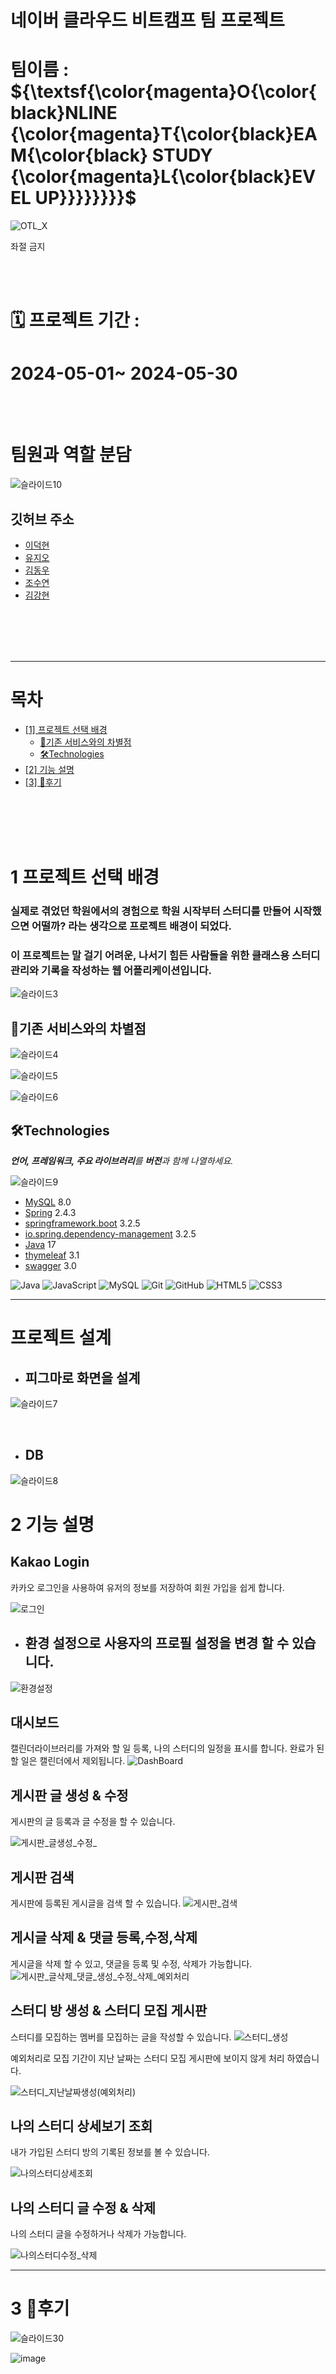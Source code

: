 # 네이버 클라우드 비트캠프 팀 프로젝트
# 팀이름 :  ${\textsf{\color{magenta}O{\color{black}NLINE {\color{magenta}T{\color{black}EAM{\color{black} STUDY {\color{magenta}L{\color{black}EVEL UP}}}}}}}}$ 

<!--프로젝트 대문 이미지-->
![OTL_X](https://github.com/TeamOTL/OTL/assets/162311939/f7caf395-caaa-40ff-912f-d3fcadb70b76)

좌절 금지

<br>



<br>

<!-- 프로젝트 기간 -->
# 🗓️ 프로젝트 기간 : 
# 2024-05-01~ 2024-05-30

<br>



<br>

# 팀원과 역할 분담

![슬라이드10](https://github.com/TeamOTL/OTL/assets/162311939/bf45ccd3-0916-4f1a-a427-6e4192f8aa08)


## 깃허브 주소
- [이덕현](https://github.com/coding-salmon)
- [유지오](https://github.com/jidefine)
- [김동우](https://github.com/99duuk)
- [조수연](https://github.com/sue-23)
- [김강현](https://github.com/hmmumm)

<br><br><br><br>
  <HR>
  
<!--목차-->
# 목차
- [[1] 프로젝트 선택 배경](#1-프로젝트-선택-배경)
  - [🚀기존 서비스와의 차별점](#🚀기존-서비스와의-차별점)
  - [🛠️Technologies](#🛠️Technologies)
- [[2] 기능 설명](#2-기능-설명)
- [[3] 💬후기](#3--후기)

<br><br><br><br>


# 1 프로젝트 선택 배경
### 실제로 겪었던 학원에서의 경험으로 학원 시작부터 스터디를 만들어 시작했으면 어떨까? 라는 생각으로 프로젝트 배경이 되었다.
###  이 프로젝트는 말 걸기 어려운, 나서기 힘든 사람들을 위한 클래스용 스터디 관리와 기록을 작성하는 웹 어플리케이션입니다.
![슬라이드3](https://github.com/TeamOTL/OTL/assets/162311939/5dd6016e-d7b9-4340-a69e-ff1e9905f857)



## 🚀기존 서비스와의 차별점

![슬라이드4](https://github.com/TeamOTL/OTL/assets/162311939/a0476a1a-6003-4a61-8e37-e0eb1e1c665c)

![슬라이드5](https://github.com/TeamOTL/OTL/assets/162311939/626f1bc5-0d65-4d5a-a760-2ddeae1f162d)

![슬라이드6](https://github.com/TeamOTL/OTL/assets/162311939/ef5b8968-8828-43f3-bd97-7a9e210fec47)



## 🛠️Technologies
***언어, 프레임워크, 주요 라이브러리**를 **버전**과 함께 나열하세요.*

![슬라이드9](https://github.com/TeamOTL/OTL/assets/162311939/a87e8b4e-8b44-4739-a20c-65fca8debb58)

- [MySQL](https://www.mysql.com/) 8.0
- [Spring](https://spring.io/) 2.4.3
- [springframework.boot](https://spring.io/projects/spring-boot) 3.2.5
- [io.spring.dependency-management](https://docs.spring.io/dependency-management-plugin/docs/current/reference/html) 3.2.5
- [Java](https://www.java.com/ko/) 17
- [thymeleaf](https://www.thymeleaf.org/) 3.1
- [swagger](https://swagger.io/) 3.0

<!--배지-->
![Java](https://img.shields.io/badge/Java-ED8B00?style=for-the-badge&logo=java&logoColor=white)
![JavaScript](https://img.shields.io/badge/JavaScript-F7DF1E?style=for-the-badge&logo=javascript&logoColor=black)
![MySQL](https://img.shields.io/badge/MySQL-4479A1?style=for-the-badge&logo=mysql&logoColor=white)
![Git](https://img.shields.io/badge/Git-F05032?style=for-the-badge&logo=git&logoColor=white)
![GitHub](https://img.shields.io/badge/GitHub-181717?style=for-the-badge&logo=github&logoColor=white)
![HTML5](https://img.shields.io/badge/HTML5-E34F26?style=for-the-badge&logo=html5&logoColor=white)
![CSS3](https://img.shields.io/badge/CSS3-1572B6?style=for-the-badge&logo=css3&logoColor=white)

<hr>

# 프로젝트 설계
- <h2>피그마로 화면을 설계</h2>
![슬라이드7](https://github.com/TeamOTL/OTL/assets/162311939/6463d7b6-cba3-497a-8de3-45f117534809)


<br>

- <h2>DB</h2>
![슬라이드8](https://github.com/TeamOTL/OTL/assets/162311939/6c02a4b0-f8b2-46f8-b5de-c249c9be7275)


# 2 기능 설명

## <h2>Kakao Login</h2>
카카오 로그인을 사용하여 유저의 정보를 저장하여 회원 가입을 쉽게 합니다.

![로그인](https://github.com/TeamOTL/OTL/assets/162311939/672d6d65-5be8-4684-b3d2-386e6c53e7f0)

- <h2>환경 설정으로 사용자의 프로필 설정을 변경 할 수 있습니다.</h2>
![환경설정](https://github.com/TeamOTL/OTL/assets/162311939/7872afa7-8ac3-4adb-9c2b-c2c034c1b829)


## <h2>대시보드</h2>
캘린더라이브러리를 가져와 할 일 등록, 나의 스터디의 일정을 표시를 합니다. 완료가 된 할 일은 캘린더에서 제외됩니다.
![DashBoard](https://github.com/TeamOTL/OTL/assets/162311939/1dc9abb4-00a5-4861-a5ec-dbb93aefc081)

## <h2>게시판 글 생성 & 수정</h2>
게시판의 글 등록과 글 수정을 할 수 있습니다.

![게시판_글생성_수정_](https://github.com/TeamOTL/OTL/assets/162311939/ef54becf-f6b7-4047-a796-d218ac1d79e0)

## <h2>게시판 검색</h2>
게시판에 등록된 게시글을 검색 할 수 있습니다.
![게시판_검색](https://github.com/TeamOTL/OTL/assets/162311939/2db61e2d-2446-48c8-9618-5699278d79a0)

## <h2>게시글 삭제 & 댓글 등록,수정,삭제</h2>
게시글을 삭제 할 수 있고, 댓글을 등록 및 수정, 삭제가 가능합니다.
![게시판_글삭제_댓글_생성_수정_삭제_예외처리](https://github.com/TeamOTL/OTL/assets/162311939/424cd84f-ddfe-4ed7-8b45-4ea19ec94144)


## <h2>스터디 방 생성 & 스터디 모집 게시판 </h2>
스터디를 모집하는 멤버를 모집하는 글을 작성할 수 있습니다.
![스터디_생성](https://github.com/TeamOTL/OTL/assets/162311939/9cd31a1c-25e3-4d1e-b8d0-83f1737fb2c8)

예외처리로 모집 기간이 지난 날짜는 스터디 모집 게시판에 보이지 않게 처리 하였습니다.

![스터디_지난날짜생성(예외처리)](https://github.com/TeamOTL/OTL/assets/162311939/abc1dd8a-0ed4-4ffd-b6d1-e1963e3dfce5)


## <h2>나의 스터디 상세보기 조회</h2>
내가 가입된 스터디 방의 기록된 정보를 볼 수 있습니다.

![나의스터디상세조회](https://github.com/TeamOTL/OTL/assets/162311939/66f479f1-369d-4c18-8bc0-7c30fccf44eb)

## <h2>나의 스터디 글 수정 & 삭제</h2>
나의 스터디 글을 수정하거나 삭제가 가능합니다.

![나의스터디수정_삭제](https://github.com/TeamOTL/OTL/assets/162311939/736b8d89-2374-41ec-b217-400a85bf2522)


<hr>


# 3️ 💬후기

![슬라이드30](https://github.com/TeamOTL/OTL/assets/162311939/740fd877-e928-4f58-b2c3-bc130223f4c7)

![image](https://github.com/TeamOTL/OTL/assets/162311939/4c118d4a-9c03-4edd-9562-04044b7c64d8)


